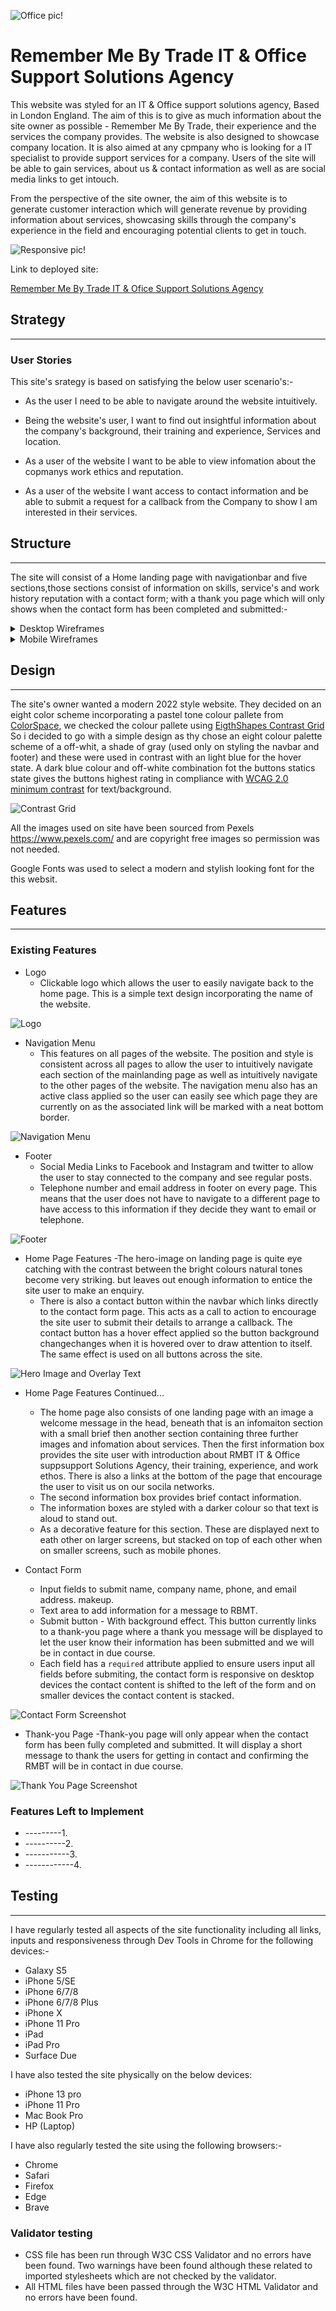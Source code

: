 ![Office pic!](./images/RMBT.png)
# Remember Me By Trade IT & Office Support Solutions Agency
This website was styled for an IT & Office support solutions agency, Based in London England. The aim of this is to give as much information about the site owner as possible - Remember Me By Trade, their experience and the services the company provides. The website is also designed to showcase company location. It is also aimed at any cpmpany who is looking for a IT specialist to provide support services for a company. Users of the site will be able to gain services, about us & contact information as well as are social media links to get intouch.

From the perspective of the site owner, the aim of this website is to generate customer interaction which will generate revenue by providing information about services, showcasing skills through the company's experience in the field and encouraging potential clients to get in touch.

![Responsive pic!](./images/website-pic.png)

Link to deployed site:

[Remember Me By Trade IT & Ofice Support Solutions Agency ](https://aol83.github.io/Remember-Me-By-Trade/)


## Strategy
----

### User Stories

This site's srategy is based on satisfying the below user scenario's:-

* As the user I need to be able to navigate around the website intuitively.

* Being the website's user, I want to find out insightful information about the company's background, their training and experience, Services and location.

* As a user of the website I want to be able to view infomation about the copmanys work ethics and reputation.


* As a user of the website I want access to contact information and be able to submit a request for a callback from the Company to show I am interested in their services.



## Structure
----

The site will consist of a Home landing page with navigationbar and five sections,those sections consist of information on skills, service's and work history reputation with a contact form; with a thank you page which will only shows when the contact form has been completed and submitted:-

<details>
<summary>Desktop Wireframes</summary>
<br>

![Wireframes](/workspace/Remember-Me-By-Trade/assets /wireframes/RMBT-DESKTOP.png)
![Wireframes](assets/wireframes/RMBT-Mobile.png)

</details>

<details>
<summary>Mobile Wireframes</summary>
<br> 

![wireframes](./assets/wireframes/RMBT-Mobile.png)

</details>


## Design
----

The site's owner wanted a modern 2022 style website. They decided on an eight color scheme incorporating a pastel tone colour pallete from [ColorSpace](https://mycolor.space/), we checked the colour pallete using [EigthShapes Contrast Grid](https://contrast-grid.eightshapes.com/?version=1.1.0&background-colors=&foreground-colors=%23FFFFFF%2C%20White%0D%0A%23F2F2F2%0D%0A%23DDDDDD%0D%0A%23CCCCCC%0D%0A%23888888%0D%0A%23404040%2C%20Charcoal%0D%0A%23000000%2C%20Black%0D%0A%232F78C5%2C%20Effective%20on%20Extremes%0D%0A%230F60B6%2C%20Effective%20on%20Lights%0D%0A%23398EEA%2C%20Ineffective%0D%0A&es-color-form__tile-size=compact&es-color-form__show-contrast=aaa&es-color-form__show-contrast=aa&es-color-form__show-contrast=aa18&es-color-form__show-contrast=dn) So i decided to go with a simple design as thy chose an eight colour palette scheme of a off-whit, a shade of gray (used only on styling the navbar and footer) and these were used in contrast with an light blue for the hover state. A dark blue colour and off-white combination fot the buttons statics state gives the buttons highest rating in compliance with [WCAG 2.0 minimum contrast](https://www.w3.org/TR/UNDERSTANDING-WCAG20/visual-audio-contrast-contrast.html) for text/background.  

![Contrast Grid](assets/images/contrast-grid.pn)

All the images used on site have been sourced from Pexels https://www.pexels.com/  and are copyright free images so permission was not needed. 

Google Fonts was used to select a modern and stylish looking font for the this websit.

## Features 
----

### Existing Features

* Logo
    - Clickable logo which allows the user to easily navigate back to the home page. This is a simple text design incorporating the name of the website.

![Logo](assets/images/logo.pn)


* Navigation Menu 
    - This features on all pages of the website.  The position and style is consistent across all pages to allow the user to intuitively navigate each section of the mainlanding page as well as intuitively navigate to the other pages of the website.  The navigation menu also has an active class applied so the user can easily see which page they are currently on as the associated link will be marked with a neat bottom border.

![Navigation Menu](assets/images/navbar.pn)

* Footer 
    - Social Media Links to Facebook and Instagram and twitter to allow the user to stay connected to the company and see regular posts.
    - Telephone number and email address in footer on every page.  This means that the user does not have to navigate to a different page to have access to this information if they decide they want to email or telephone. 

![Footer](assets/images/footer.pn)   
  

* Home Page Features
    -The hero-image on landing page is quite eye catching with the contrast between the bright colours natural tones become  very striking. but leaves out enough information to entice the site user to make an enquiry.
    - There is also a contact button within the navbar which links directly to the contact form page.  This acts as a call to action to encourage the site user to submit their details to arrange a callback.  The contact button has a hover effect applied so the button background changechanges when it is hovered over to draw attention to itself. The same effect is used on all buttons across the site.

![Hero Image and Overlay Text](assets/images/hero-image.pn)   


* Home Page Features Continued...
    - The home page also consists of one landing page with an image a welcome message in the head, beneath that is an infomaiton section with a small brief then another section containing three further images and infomation about services. Then the first information box provides the site user with introduction about RMBT IT & Office suppsupport Solutions Agency, their training, experience, and work ethos. There is also a links at the bottom of the page that encourage the user to visit us on our socila networks.  
    - The second information box provides brief contact information.
    - The information boxes are styled with a darker colour so that text is aloud to stand out.
    - As a decorative feature for this section. These are displayed next to eath other on larger screens, but stacked on top of each other when on smaller screens, such as mobile phones. 


* Contact Form
    - Input fields to submit name, company name, phone, and email address.
    makeup.
    - Text area to add information for a message to RBMT.
    - Submit button - With background effect. This button currently links to a thank-you page where a thank you message will be displayed to let the user know their information has been submitted and we will be in contact in due course. 
    - Each field has a ```required``` attribute applied to ensure users input all fields before submiting, the contact form is responsive on desktop devices the contact content is shifted to the left of the form and on smaller devices the contact content is stacked. 

![Contact Form Screenshot](assets/images/form.pn)


* Thank-you Page
    -Thank-you page will only appear when the contact form has been fully completed and submitted.  It will display a short message to thank the users for getting in contact and confirming the RMBT will be in contact in due course.

![Thank You Page Screenshot](assets/images/thank-you-screenshot.pn)
<br/>


### Features Left to Implement

* ---------1.
* ----------2. 
* -----------3.
* ------------4. 


## Testing
----

I have regularly tested all aspects of the site functionality including all links, inputs and responsiveness through Dev Tools in Chrome for the following devices:-

* Galaxy S5
* iPhone 5/SE
* iPhone 6/7/8
* iPhone 6/7/8 Plus
* iPhone X
* iPhone 11 Pro
* iPad
* iPad Pro
* Surface Due


I have also tested the site physically on the below devices:

* iPhone 13 pro
* iPhone 11 Pro
* Mac Book Pro 
* HP (Laptop)

I have also regularly tested the site using the following browsers:-

* Chrome
* Safari
* Firefox
* Edge
* Brave


### Validator testing 

* CSS file has been run through W3C CSS Validator and no errors have been found.  Two warnings have been found although these related to imported stylesheets which are not checked by the validator.
* All HTML files have been passed through the W3C HTML Validator and no errors have been found. 



